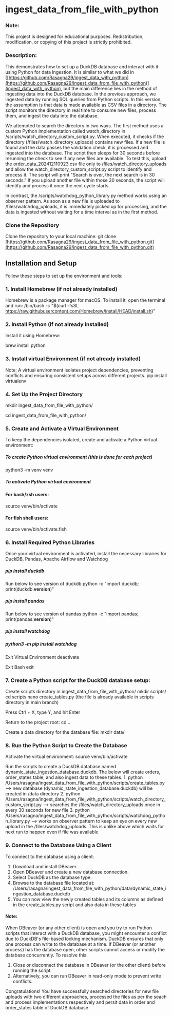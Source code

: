 # ingest_data_from_file_with_python

### Note: 
This project is designed for educational purposes. Redistribution, modification, or copying of this project is strictly prohibited.

### Description:
This demonstrates how to set up a DuckDB database and interact with it using Python for data ingestion. It is similar to what we did in [[https://github.com/Rasagna29/ingest_data_with_python](https://github.com/Rasagna29/ingest_data_from_file_with_python)](ingest_data_with_python), but the main difference lies in the method of ingesting data into the DuckDB database. In the previous approach, we ingested data by running SQL queries from Python scripts. In this version, the assumption is that data is made available as CSV files in a directory. The script monitors the directory in real time to consume new files, process them, and ingest the data into the database.

We attempted to search the directory in two ways. The first method uses a custom Python implementation called watch_directory in /scripts/watch_directory_custom_script.py. When executed, it checks if the directory (/files/watch_directory_uploads) contains new files. If a new file is found and the data passes the validation check, it is processed and ingested into the database. The script then sleeps for 30 seconds before rerunning the check to see if any new files are available. To test this, upload the order_data_202412110923.csv file only to /files/watch_directory_uploads and allow the watch_directory_custom_script.py script to identify and process it. The script will print "Search is over, the next search is in 30 seconds." If you upload another file within those 30 seconds, the script will identify and process it once the next cycle starts.

In contrast, the /scripts/watchdog_python_library.py method works using an observer pattern. As soon as a new file is uploaded to /files/watchdog_uploads, it is immediately picked up for processing, and the data is ingested without waiting for a time interval as in the first method.

### Clone the Repository
Clone the repository to your local machine:
git clone [https://github.com/Rasagna29/ingest_data_from_file_with_python.git](https://github.com/Rasagna29/ingest_data_from_file_with_python.git)

## Installation and Setup

Follow these steps to set up the environment and tools: 

### 1. Install Homebrew (if not already installed)
Homebrew is a package manager for macOS. To install it, open the terminal and run:
/bin/bash -c "$(curl -fsSL https://raw.githubusercontent.com/Homebrew/install/HEAD/install.sh)"

### 2. Install Python (if not already installed)
Install it using Homebrew:

brew install python

### 3. Install virtual Environment  (if not already installed)
Note: A virtual environment isolates project dependencies, preventing conflicts and ensuring consistent setups across different projects.
pip install virtualenv

### 4. Set Up the Project Directory
mkdir ingest_data_from_file_with_python/

cd ingest_data_from_file_with_python/

### 5. Create and Activate a Virtual Environment
To keep the dependencies isolated, create and activate a Python virtual environment:

##### To create Python virtual environment  (this is done for each project)
python3 -m venv venv

##### To activate Python virtual environment
#### For bash/zsh users:
source venv/bin/activate  
#### For fish shell users:
source venv/bin/activate.fish

### 6. Install Required Python Libraries
Once your virtual environment is activated, install the necessary libraries for DuckDB, Pandas, Apache Airflow and Watchdog

##### pip install duckdb 

Run below to see version of duckdb
python -c "import duckdb; print(duckdb.__version__)"

##### pip install pandas 
Run below to see version of pandas
python -c "import pandas; print(pandas.__version__)"

##### pip install watchdog

##### python3 -m pip install watchdog

Exit Virtual Environment
deactivate 

Exit Bash
exit

### 7. Create a Python script for the DuckDB database setup:

Create scripts directory in ingest_data_from_file_with_python/
  mkdir scripts/
  cd scripts
  nano create_tables.py (the file is already available in scripts directory in main branch)

Press Ctrl + X, type Y, and hit Enter

Return to the project root:
cd ..

Create a data directory for the database file:
mkdir data/

### 8. Run the Python Script to Create the Database
  Activate the virtual environment:
  source venv/bin/activate  

  Run the scripts to create a DuckDB database named dynamic_state_ingestion_database.duckdb. 
  The below will create orders, order_states table, and also ingest data to these tables.
    1. python /Users/rasagna/ingest_data_from_file_with_python/scripts/create_tables.py --> new database (dynamic_state_ingestion_database.duckdb) will be created in /data directory 
    2. python /Users/rasagna/ingest_data_from_file_with_python/scripts/watch_directory_custom_script.py --> searches the /files/watch_directory_uploads once in every 30 seconds for new file
    3. python /Users/rasagna/ingest_data_from_file_with_python/scripts/watchdog_python_library.py --> works on observer pattern to keep an eye on every new upload in the /files/watchdog_uploads. This is unlike above which waits for next run to happen even if file was available
    
### 9. Connect to the Database Using a Client
To connect to the database using a client:
1. Download and install DBeaver.
2. Open DBeaver and create a new database connection.
3. Select DuckDB as the database type.
4. Browse to the database file located at: /Users/rasagna/ingest_data_from_file_with_python/data/dynamic_state_ingestion_database.duckdb
5. You can now view the newly created tables and its columns as defined in the create_tables.py script and also data in these tables

#### Note: 
When DBeaver (or any other client) is open and you try to run Python scripts that interact with a DuckDB database, you might encounter a conflict due to DuckDB's file-based locking mechanism. DuckDB ensures that only one process can write to the database at a time. If DBeaver (or another process) has the database open, other scripts cannot access or modify the database concurrently. 
To resolve this:
   1. Close or disconnect the database in DBeaver (or the other client) before running the script.
   2. Alternatively, you can run DBeaver in read-only mode to prevent write conflicts.

Congratulations!
You have successfully searched directories for new file uploads with two different approaches, processed the files as per the seach and process implementations respectively and persit data in order and order_states table of DuckDB database



 
